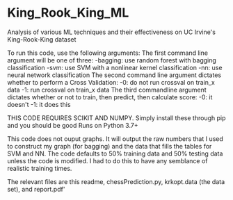 # King_Rook_King_ML
Analysis of various ML techniques and their effectiveness on UC Irvine's King-Rook-King dataset

To run this code, use the following arguments: The first command line argument will be one of three: -bagging: use random forest with bagging classification -svm: use SVM with a nonlinear kernel classification -nn: use neural network classification The second command line argument dictates whether to perform a Cross Validation: -0: do not run crossval on train_x data -1: run crossval on train_x data The third commandline argument dictates whether or not to train, then predict, then calculate score: -0: it doesn't -1: it does this

THIS CODE REQUIRES SCIKIT AND NUMPY. Simply install these through pip and you should be good Runs on Python 3.7+

This code does not ouput graphs. It will output the raw numbers that I used to construct my graph (for bagging) and the data that fills the tables for SVM and NN. The code defaults to 50% training data and 50% testing data unless the code is modified. I had to do this to have any semblance of realistic training times.

The relevant files are this readme, chessPrediction.py, krkopt.data (the data set), and report.pdf'
